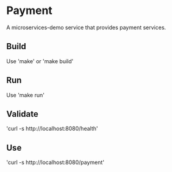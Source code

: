 # Payment
A microservices-demo service that provides payment services.

## Build
Use 'make' or 'make build'

## Run
Use 'make run'

## Validate
'curl -s http://localhost:8080/health'

## Use
'curl -s http://localhost:8080/payment'
